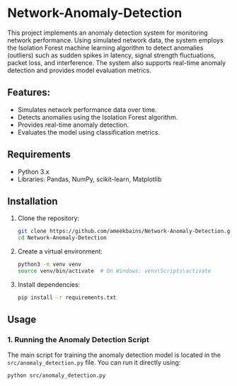 # Network-Anomaly-Detection
This project implements an anomaly detection system for monitoring network performance. Using simulated network data, the system employs the Isolation Forest machine learning algorithm to detect anomalies (outliers) such as sudden spikes in latency, signal strength fluctuations, packet loss, and interference. The system also supports real-time anomaly detection and provides model evaluation metrics.
## Features:
- Simulates network performance data over time.
- Detects anomalies using the Isolation Forest algorithm.
- Provides real-time anomaly detection.
- Evaluates the model using classification metrics.

## Requirements

- Python 3.x
- Libraries: Pandas, NumPy, scikit-learn, Matplotlib

## Installation

1. Clone the repository:

    ```bash
    git clone https://github.com/ameekbains/Network-Anomaly-Detection.git
    cd Network-Anomaly-Detection

    ```

2. Create a virtual environment:

    ```bash
    python3 -m venv venv
    source venv/bin/activate  # On Windows: venv\Scripts\activate
    ```

3. Install dependencies:

    ```bash
    pip install -r requirements.txt
    ```

## Usage

### 1. Running the Anomaly Detection Script

The main script for training the anomaly detection model is located in the `src/anomaly_detection.py` file. You can run it directly using:

```bash
python src/anomaly_detection.py
